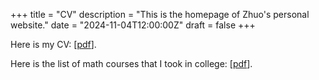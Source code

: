 +++
title = "CV"
description = "This is the homepage of Zhuo's personal website."
date = "2024-11-04T12:00:00Z"
draft = false
+++

<!-- <div style="margin-bottom: -10px;"> Here is my CV.</div> -->

Here is my CV: [[pdf](/my-website/cv.pdf)].

Here is the list of math courses that I took in college: [[pdf](/my-website/courses.pdf)].